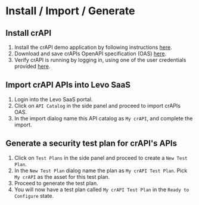 # Install / Import / Generate

## Install crAPI
1. Install the crAPI demo application by following instructions [here][install-crapi].
2. Download and save crAPIs OpenAPI specification (OAS) [here][crapi-openapi-spec].
3. Verify crAPI is running by logging in, using one of the user credentials provided [here][crapi-credentials].

## Import crAPI APIs into Levo SaaS
1. Login into the Levo SaaS portal.
1. Click on `API Catalog` in the side panel and proceed to import crAPIs OAS.
1. In the import dialog name this API catalog as `My crAPI`, and complete the import.

## Generate a security test plan for crAPI's APIs
1. Click on `Test Plans` in the side panel and proceed to create a `New Test Plan`.
1. In the `New Test Plan` dialog name the plan as `My crAPI Test Plan`. Pick `My crAPI` as the asset for this test plan.
1. Proceed to generate the test plan.
1. You will now have a test plan called `My crAPI Test Plan` in the `Ready to Configure` state.

[install-crapi]: https://github.com/levoai/demo-apps/blob/main/crAPI/docs/quick-start.md
[crapi-openapi-spec]: https://raw.githubusercontent.com/levoai/demo-apps/main/crAPI/api-specs/openapi.json
[crapi-credentials]: https://github.com/levoai/demo-apps/blob/main/crAPI/docs/user-asset-info.md#user-info
